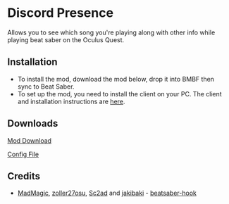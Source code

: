 # Discord Presence

Allows you to see which song you're playing along with other info while playing beat saber on the Oculus Quest.

## Installation
- To install the mod, download the mod below, drop it into BMBF then sync to Beat Saber.
- To set up the mod, you need to install the client on your PC. The client and installation instructions are [here](https://github.com/Lauriethefish/Quest-Discord-Presence-Client).

## Downloads
[Mod Download](https://www.questmodding.com/mods/discord-presence_v0.3.3.qmod)

[Config File](https://github.com/Lauriethefish/Quest-Discord-Presence/blob/master/default-config.json)

## Credits

* [MadMagic](https://github.com/madmagic007), [zoller27osu](https://github.com/zoller27osu), [Sc2ad](https://github.com/Sc2ad) and [jakibaki](https://github.com/jakibaki) - [beatsaber-hook](https://github.com/sc2ad/beatsaber-hook)
